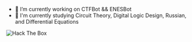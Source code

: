 - 🔭 I’m currently working on CTFBot && ENESBot
- 🌱 I'm currently studying Circuit Theory, Digital Logic Design, Russian, and Differential Equations

<img src="http://www.hackthebox.eu/badge/image/120937" alt="Hack The Box">
